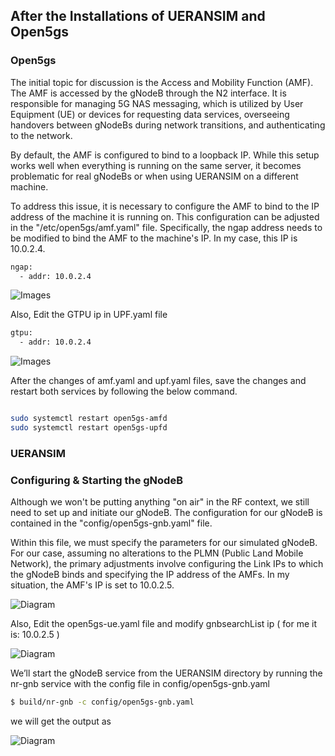 ## After the Installations of UERANSIM and Open5gs

### Open5gs

The initial topic for discussion is the Access and Mobility Function (AMF). The AMF is accessed by the gNodeB through the N2 interface. It is responsible for managing 5G NAS messaging, which is utilized by User Equipment (UE) or devices for requesting data services, overseeing handovers between gNodeBs during network transitions, and authenticating to the network.

By default, the AMF is configured to bind to a loopback IP. While this setup works well when everything is running on the same server, it becomes problematic for real gNodeBs or when using UERANSIM on a different machine.

To address this issue, it is necessary to configure the AMF to bind to the IP address of the machine it is running on. This configuration can be adjusted in the "/etc/open5gs/amf.yaml" file. Specifically, the ngap address needs to be modified to bind the AMF to the machine's IP. In my case, this IP is 10.0.2.4.

```bash
ngap:
  - addr: 10.0.2.4
```

![Images](https://github.com/FRA-UAS/mobcomwise23-24-team_gen5_designers/blob/main/Figures/amf_file.png)


Also, Edit the GTPU ip in UPF.yaml file

```bash
gtpu:
  - addr: 10.0.2.4
```

![Images](https://github.com/FRA-UAS/mobcomwise23-24-team_gen5_designers/blob/main/Figures/upf_file.png)


After the changes of amf.yaml and upf.yaml files, save the changes and restart both services by following the below command.

```bash

sudo systemctl restart open5gs-amfd
sudo systemctl restart open5gs-upfd

```

### UERANSIM

### Configuring & Starting the gNodeB


Although we won't be putting anything "on air" in the RF context, we still need to set up and initiate our gNodeB. The configuration for our gNodeB is contained in the "config/open5gs-gnb.yaml" file.

Within this file, we must specify the parameters for our simulated gNodeB. For our case, assuming no alterations to the PLMN (Public Land Mobile Network), the primary adjustments involve configuring the Link IPs to which the gNodeB binds and specifying the IP address of the AMFs. In my situation, the AMF's IP is set to 10.0.2.5.

![Diagram](https://github.com/FRA-UAS/mobcomwise23-24-team_gen5_designers/blob/main/Figures/gnb_yamlfile.png)


Also, Edit the open5gs-ue.yaml file and modify gnbsearchList ip ( for me it is: 10.0.2.5 )


![Diagram](https://github.com/FRA-UAS/mobcomwise23-24-team_gen5_designers/blob/main/Figures/ue_yaml_file.png)

We’ll start the gNodeB service from the UERANSIM directory by running the nr-gnb service with the config file in config/open5gs-gnb.yaml

```bash
$ build/nr-gnb -c config/open5gs-gnb.yaml
```

we will get the output as 

![Diagram](https://github.com/FRA-UAS/mobcomwise23-24-team_gen5_designers/blob/main/Figures/ngsetup.png)




